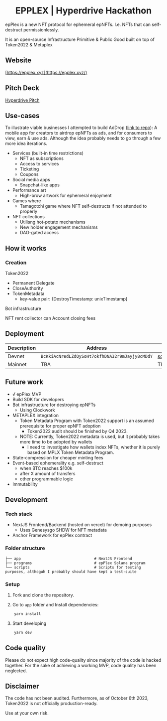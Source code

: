 <h1 align="center">EPPLEX | Hyperdrive Hackathon</h1>

epPlex is a new NFT protocol for ephemeral epNFTs.
I.e. NFTs that can self-destruct permissionlessly.

It is an open-source Infrastructure Primitive & Public Good built on top of Token2022 & Metaplex

## Website
[https://epplex.xyz](https://epplex.xyz/)

## Pitch Deck
[Hyperdrive Pitch](https://epplex.xyz/HyperdrivePitch.pdf)


## Use-cases
To illustrate viable businesses I attempted to build AdDrop ([link to repo](https://github.com/epPlex/AdDrop)):
A mobile app for creators to airdrop epNFTs as ads, and for consumers to view, earn & use ads.
Although the idea probably needs to go through a few more idea iterations.

- Services (built-in time restrictions)
  - NFT as subscriptions
  - Access to services
  - Ticketing
  - Coupons
- Social media apps
  - Snapchat-like apps
- Performance art
  - High-brow artwork for ephemeral enjoyment
- Games where
  - Tamagotchi game where NFT self-destructs if not attended to properly
- NFT collections
  - Utilisng hot-potato mechanisms
  - New holder engagement mechanisms
  - DAO-gated access

## How it works




### Creation
Token2022
- Permanent Delegate
- CloseAuthority
- TokenMetadata
  - key-value pair: {DestroyTimestamp: unixTimestamp}

Bot infrastructure

NFT rent collector can
Account closing fees

## Deployment

| Description | Address                                       | Link                                                                                                           |
|-------------|-----------------------------------------------|----------------------------------------------------------------------------------------------------------------|
| Devnet      | `BcKkiAcNredLZdQySoHt7okfhDNA32r9mJayjy8cMDdY` | [solexplorer](https://explorer.solana.com/address/BcKkiAcNredLZdQySoHt7okfhDNA32r9mJayjy8cMDdY?cluster=devnet) |
| Mainnet     | TBA                                           | TBA                                                                                                            |


## Future work
- √ epPlex MVP
- Build SDK for developers
- Bot infrastructure for destroying epNFTs
  - Using Clockwork
- METAPLEX integration
  - Token Metadata Program with Token2022 support is an assumed prerequisite for proper epNFT adoption
    - Token2022 audit should be finished by Q4 2023.
  - NOTE: Currently, Token2022 metadata is used, but it probably takes more time to be adopted by wallets
    - I need to investigate how wallets index NFTs, whether it is purely based on MPLX Token Metadata Program.
- State-compression for cheaper minting fees
- Event-based ephemerality e.g. self-destruct
  - when BTC reaches $100k
  - after X amount of transfers
  - other programmable logic
- Immutability


## Development

### Tech stack
- NextJS Frontend/Backend (hosted on vercel) for demoing purposes
  - Uses Genesysgo SHDW for NFT metadata
- Anchor Framework for epPlex contract

### Folder structure
    ├── app                                 # NextJS Frontend
    ├── programs                            # epPlex Solana program
    └── scripts                             # Scripts for testing purposes, althoguh I probably should have kept a test-suite

### Setup

1. Fork and clone the repository.

2. Go to `app` folder and Install dependencies:
```bash
    yarn install
```
3. Start developing
```bash
    yarn dev
```


## Code quality
Please do not expect high code-quality since majority of the code is hacked together. For the sake of achieving a working MVP, code quality has been neglected.

## Disclaimer
The code has not been audited. Furthermore, as of October 6th 2023, Token2022 is not officially production-ready.

Use at your own risk.

